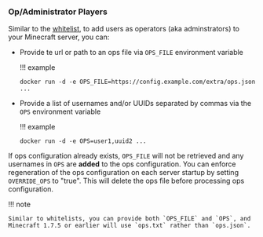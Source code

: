 ### Op/Administrator Players

Similar to the [whitelist](./whitelist), to add users as operators (aka adminstrators) to your Minecraft server, you can:  

- Provide te url or path to an ops file via `OPS_FILE` environment variable  
    
    !!! example

    ```
    docker run -d -e OPS_FILE=https://config.example.com/extra/ops.json ...
    ```
- Provide a list of usernames and/or UUIDs separated by commas via the `OPS` environment variable  

    !!! example

    ```
    docker run -d -e OPS=user1,uuid2 ...
    ```

If ops configuration already exists, `OPS_FILE` will not be retrieved and any usernames in `OPS` are **added** to the ops configuration. You can enforce regeneration of the ops configuration on each server startup by setting `OVERRIDE_OPS` to "true". This will delete the ops file before processing ops configuration.

!!! note 

    Similar to whitelists, you can provide both `OPS_FILE` and `OPS`, and Minecraft 1.7.5 or earlier will use `ops.txt` rather than `ops.json`.
